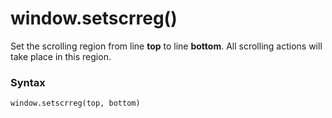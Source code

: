 # window.setscrreg()

Set the scrolling region from line **top** to line **bottom**. All scrolling actions will take place in this region.

### Syntax

```python
window.setscrreg(top, bottom)
```